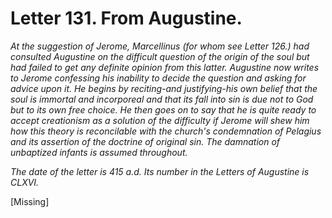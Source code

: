 <h1>Letter 131. From Augustine.</h1>

<p><i>At the suggestion of Jerome, Marcellinus (for whom see Letter 126.) had consulted Augustine on the difficult question of the origin of the soul but had failed to get any definite opinion from this latter. Augustine now writes to Jerome confessing his inability to decide the question and asking for advice upon it. He begins by reciting-and justifying-his own belief that the soul is immortal and incorporeal and that its fall into sin is due not to God but to its own free choice. He then goes on to say that he is quite ready to accept creationism as a solution of the difficulty if Jerome will shew him how this theory is reconcilable with the church's condemnation of Pelagius and its assertion of the doctrine of original sin. The damnation of unbaptized infants is assumed throughout.

The date of the letter is 415 a.d. Its number in the Letters of Augustine is CLXVI.</i></p>

[Missing]